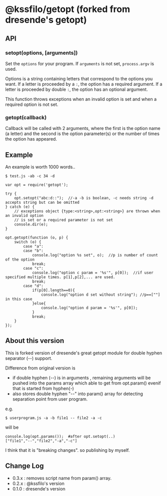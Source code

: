# @kssfilo/getopt (forked from dresende's getopt)

## API

### setopt(options, [arguments])

Set the `options` for your program. If `arguments` is not set, `process.argv` is used.

Options is a string containing letters that correspond to the options you want. If a letter
is proceeded by a `:`, the option has a required argument. If a letter is proceeded by double
`:`, the option has an optional argument.

This function throws exceptions when an invalid option is set and when a required option is
not set.

### getopt(callback)

Callback will be called with 2 arguments, where the first is the option name (a letter) and
the second is the option parameter(s) or the number of times the option has appeared.

## Example

An example is worth 1000 words..

	$ test.js -ab -c 34 -d

    var opt = require('getopt');
    
    try {
		opt.setopt("abc:d::");  //-a -b is boolean, -c needs string -d accepts string but can be omitted
	} catch (e) {
		// exceptions object {type:<string>,opt:<string>} are thrown when an invalid option
		// is set or a required parameter is not set
		console.dir(e);
	}
    
    opt.getopt(function (o, p) {
    	switch (o) {
    		case "a":
    		case "b":
    			console.log("option %s set", o);  //p is number of count of the option
    			break;
    		case "c":
    			console.log("option c param = '%s'", p[0]);  //if user specified multiple times. p[1],p[2],... are used.
    			break;
    		case "d":
				if(p[0].length==0){
					console.log("option d set without string"); //p==[""] in this case
				}else{
					console.log("option d param = '%s'", p[0]); 
				}
				break;
    	}
    });

## About this version

This is forked version of dresende's great getopt module for double hyphen separator (--) support.

Difference from original version is 

- if double hyphen (--) is in arguments , remaining arguments will be pushed into the params array which able to get from opt.param() evenif that is started from hyphen(-)
- also stores double hyphen "--" into param() array for detecting separation point from user program.

e.g. 

	$ userprogram.js -a -b file1 -- file2 -a -c

will be

    console.log(opt.params());  #after opt.setopt(..)
	["file1","--","file2","-a","-c"]

I think that it is "breaking changes". so publishing by myself.

## Change Log

- 0.3.x : removes script name from param() array.
- 0.2.x : @kssfilo's version
- 0.1.0 : dresende's version
